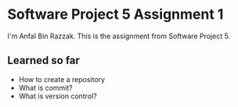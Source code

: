 # Software Project 5 Assignment 1

I'm Anfal Bin Razzak. This is the assignment from Software Project 5. 

## Learned so far 
- How to create a repository
- What is commit?
- What is version control?
